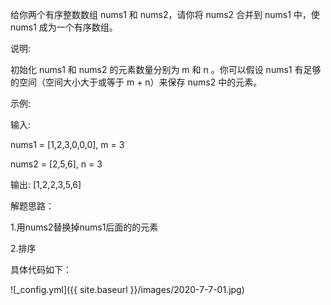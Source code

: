 给你两个有序整数数组 nums1 和 nums2，请你将 nums2 合并到 nums1 中，使 nums1 成为一个有序数组。

说明:

初始化 nums1 和 nums2 的元素数量分别为 m 和 n 。你可以假设 nums1 有足够的空间（空间大小大于或等于 m + n）来保存 nums2 中的元素。

示例:

输入:

nums1 = [1,2,3,0,0,0], m = 3

nums2 = [2,5,6],       n = 3

输出: [1,2,2,3,5,6]


解题思路：

1.用nums2替换掉nums1后面的的元素

2.排序

具体代码如下：

![_config.yml]({{ site.baseurl }}/images/2020-7-7-01.jpg)
